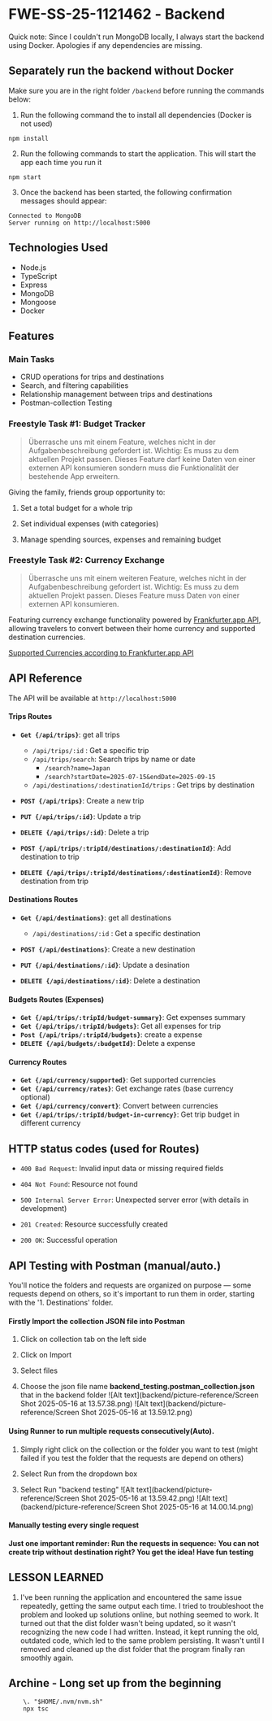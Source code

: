 # FWESS251121462 - Backend
Quick note: Since I couldn't run MongoDB locally, I always start the backend using Docker. Apologies if any dependencies are missing.
## Separately run the backend without Docker


Make sure you are in the right folder `/backend` before running the commands below:

1. Run the following command the to install all dependencies (Docker is not used)
```
npm install

```

2. Run the following commands to start the application. This will start the app each time you run it
```
npm start

```
3. Once the backend has been started, the following confirmation messages should appear:
```
Connected to MongoDB
Server running on http://localhost:5000

```
## Technologies Used

- Node.js
- TypeScript
- Express
- MongoDB
- Mongoose
- Docker

## Features

### Main Tasks

- CRUD operations for trips and destinations
- Search, and filtering capabilities
- Relationship management between trips and destinations
- Postman-collection Testing

### Freestyle Task #1: Budget Tracker
>Überrasche uns mit einem Feature, welches nicht in der
Aufgabenbeschreibung gefordert ist. Wichtig: Es muss zu dem aktuellen
Projekt passen. Dieses Feature darf keine Daten von einer externen API
konsumieren sondern muss die Funktionalität der bestehende App
erweitern.

Giving the family, friends group opportunity to:

1. Set a total budget for a whole trip

2. Set individual expenses (with categories)

3. Manage spending sources, expenses and remaining budget  

### Freestyle Task #2: Currency Exchange
> Überrasche uns mit einem weiteren Feature, welches nicht in der Aufgabenbeschreibung gefordert ist. Wichtig: Es muss zu dem aktuellen Projekt passen. Dieses Feature muss Daten von einer externen API konsumieren.

Featuring currency exchange functionality powered by [Frankfurter.app API](https://frankfurter.dev/), allowing travelers to convert between their home currency and supported destination currencies.

[Supported Currencies according to Frankfurter.app API](https://api.frankfurter.dev/v1/currencies)


## API Reference
The API will be available at `http://localhost:5000`

#### Trips Routes
- **`Get {/api/trips}`**: get all trips
    - `/api/trips/:id` : Get a specific trip
    - `/api/trips/search`: Search trips by name or date
        - `/search?name=Japan`
        - `/search?startDate=2025-07-15&endDate=2025-09-15`
    - `/api/destinations/:destinationId/trips` : Get trips by destination

- **`POST {/api/trips}`**: Create a new trip
- **`PUT {/api/trips/:id}`**: Update a trip
- **`DELETE {/api/trips/:id}`**: Delete a trip
- **`POST {/api/trips/:tripId/destinations/:destinationId}`**: Add destination to trip
- **`DELETE {/api/trips/:tripId/destinations/:destinationId}`**: Remove destination from trip

#### Destinations Routes
- **`Get {/api/destinations}`**: get all destinations
    - `/api/destinations/:id` : Get a specific destination 

- **`POST {/api/destinations}`**: Create a new destination
- **`PUT {/api/destinations/:id}`**: Update a desination
- **`DELETE {/api/destinations/:id}`**: Delete a destination

#### Budgets Routes (Expenses)
- **`Get {/api/trips/:tripId/budget-summary}`**: Get expenses summary 
- **`Get {/api/trips/:tripId/budgets}`**: Get all expenses for trip
- **`Post {/api/trips/:tripId/budgets}`**: create a expense
- **`DELETE {/api/budgets/:budgetId}`**: Delete a expense

#### Currency Routes 
- **`Get {/api/currency/supported}`**: Get supported currencies
- **`Get {/api/currency/rates}`**: Get exchange rates (base currency optional)
- **`Get {/api/currency/convert}`**: Convert between currencies
- **`Get {/api/trips/:tripId/budget-in-currency}`**: Get trip budget in different currency

## HTTP status codes (used for Routes)

- `400 Bad Request`: Invalid input data or missing required fields

- `404 Not Found`: Resource not found

- `500 Internal Server Error`: Unexpected server error (with details in development)

- `201 Created`: Resource successfully created

- `200 OK`: Successful operation

## API Testing with Postman (manual/auto.)

You'll notice the folders and requests are organized on purpose — some requests depend on others, so it's important to run them in order, starting with the '1. Destinations' folder.

#### Firstly Import the collection JSON file into Postman

1. Click on collection tab on the left side

2. Click on Import

3. Select files

4. Choose the json file name **backend_testing.postman_collection.json** that in the backend folder
![Alt text](backend/picture-reference/Screen Shot 2025-05-16 at 13.57.38.png)
![Alt text](backend/picture-reference/Screen Shot 2025-05-16 at 13.59.12.png)


#### Using Runner to run multiple requests consecutively(Auto).

1. Simply right click on the collection or the folder you want to test (might failed if you test the folder that the requests are depend on others)

2. Select Run from the dropdown box

3. Select Run "backend testing"
![Alt text](backend/picture-reference/Screen Shot 2025-05-16 at 13.59.42.png)
![Alt text](backend/picture-reference/Screen Shot 2025-05-16 at 14.00.14.png)

#### Manually testing every single request

**Just one important reminder: Run the requests in sequence:**
**You can not create trip without destination right? You get the idea! Have fun testing**

## LESSON LEARNED
1. I've been running the application and encountered the same issue repeatedly, getting the same output each time. I tried to troubleshoot the problem and looked up solutions online, but nothing seemed to work. It turned out that the dist folder wasn't being updated, so it wasn't recognizing the new code I had written. Instead, it kept running the old, outdated code, which led to the same problem persisting. It wasn't until I removed and cleaned up the dist folder that the program finally ran smoothly again.

## Archine - Long set up from the beginning
```
    \. "$HOME/.nvm/nvm.sh"
    npx tsc
```